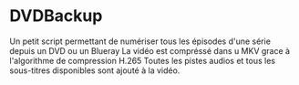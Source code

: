 # DVDBackup
Un petit script permettant de numériser tous les épisodes d'une série depuis un DVD ou un Blueray
La vidéo est compréssé dans u MKV grace à l'algorithme de compression H.265
Toutes les pistes audios et tous les sous-titres disponibles sont ajouté à la vidéo.
